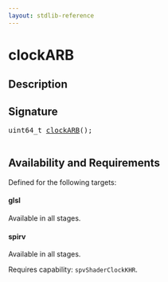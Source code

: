 ```yaml
---
layout: stdlib-reference
---
```


# clockARB

## Description





## Signature 

<pre>
uint64_t <a href="clockarb-567.html">clockARB</a>();

</pre>

## Availability and Requirements

Defined for the following targets:

#### glsl
Available in all stages.

#### spirv
Available in all stages.

Requires capability: `spvShaderClockKHR`.



